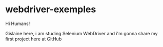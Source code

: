 # webdriver-exemples

Hi Humans!

Gislaine here, i am studing Selenium WebDriver and i'm gonna share my first project here at GitHub
